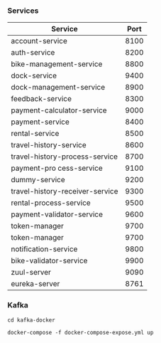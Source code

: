 ### Services

| Service  |  Port |
| ------------ | ------------ |
| account-service  | 8100  |
| auth-service  | 8200  |
| bike-management-service  | 8800  |
| dock-service  | 9400  |
| dock-management-service  | 8900  |
| feedback-service  | 8300  |
| payment-calculator-service  | 9000  |
| payment-service  | 8400  |
| rental-service  | 8500  |
| travel-history-service  | 8600  |
| travel-history-process-service  | 8700  |
| payment-pro   cess-service  | 9100  |
| dummy-service  | 9200  |
| travel-history-receiver-service  | 9300  |
| rental-process-service  | 9500  |
| payment-validator-service  | 9600  |
| token-manager  | 9700  |
| token-manager  | 9700  |
| notification-service  | 9800  |
| bike-validator-service  | 9900  |
| zuul-server  | 9090  |
| eureka-server  | 8761  ||

### Kafka
```cd kafka-docker```

```docker-compose -f docker-compose-expose.yml up```
